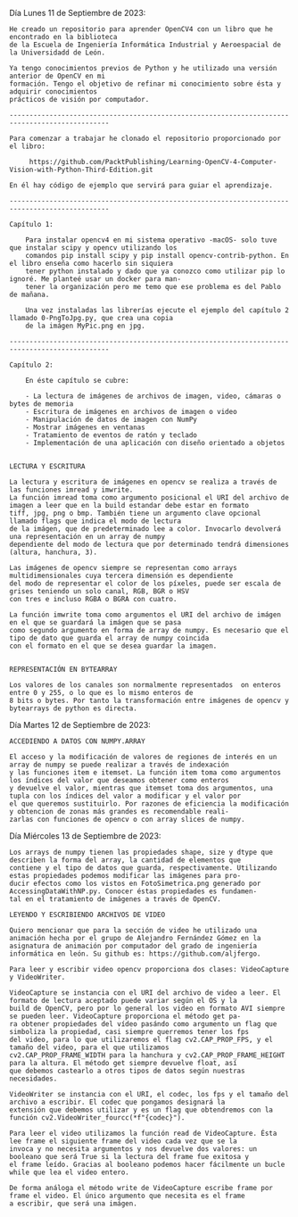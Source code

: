 Día Lunes 11 de Septiembre de 2023:

	He creado un repositorio para aprender OpenCV4 con un libro que he encontrado en la biblioteca
	de la Escuela de Ingeniería Informática Industrial y Aeroespacial de la Universidadd de León.

	Ya tengo conocimientos previos de Python y he utilizado una versión anterior de OpenCV en mi
	formación. Tengo el objetivo de refinar mi conocimiento sobre ésta y adquirir conocimientos
	prácticos de visión por computador.

	-----------------------------------------------------------------------------------------------

	Para comenzar a trabajar he clonado el repositorio proporcionado por el libro:

		 https://github.com/PacktPublishing/Learning-OpenCV-4-Computer-Vision-with-Python-Third-Edition.git

	En él hay código de ejemplo que servirá para guiar el aprendizaje.

	-----------------------------------------------------------------------------------------------

	Capítulo 1:

		Para instalar opencv4 en mi sistema operativo -macOS- solo tuve que instalar scipy y opencv utilizando los
	 	comandos pip install scipy y pip install opencv-contrib-python. En el libro enseña como hacerlo sin siquiera
		tener python instalado y dado que ya conozco como utilizar pip lo ignoré. Me planteé usar un docker para man-
		tener la organización pero me temo que ese problema es del Pablo de mañana.

		Una vez instaladas las librerías ejecute el ejemplo del capítulo 2 llamado 0-PngToJpg.py, que crea una copia
		de la imágen MyPic.png en jpg.

	-----------------------------------------------------------------------------------------------

	Capítulo 2:

		En éste capítulo se cubre:

		- La lectura de imágenes de archivos de imagen, video, cámaras o bytes de memoria
		- Escritura de imágenes en archivos de imagen o video
		- Manipulación de datos de imagen con NumPy
		- Mostrar imágenes en ventanas
		- Tratamiento de eventos de ratón y teclado
		- Implementación de una aplicación con diseño orientado a objetos


	LECTURA Y ESCRITURA		

	La lectura y escritura de imágenes en opencv se realiza a través de las funciones imread y imwrite. 
	La función imread toma como argumento posicional el URI del archivo de imagen a leer que en la build estandar debe estar en formato
	tiff, jpg, png o bmp. También tiene un argumento clave opcional llamado flags que indica el modo de lectura
	de la imágen, que de predeterminado lee a color. Invocarlo devolverá una representación en un array de numpy
 	dependiente del modo de lectura que por determinado tendrá dimensiones (altura, hanchura, 3).

	Las imágenes de opencv siempre se representan como arrays multidimensionales cuya tercera dimensión es dependiente
	del modo de representar el color de los píxeles, puede ser escala de grises teniendo un solo canal, RGB, BGR o HSV 
	con tres e incluso RGBA o BGRA con cuatro.

	La función imwrite toma como argumentos el URI del archivo de imágen en el que se guardará la imágen que se pasa
	como segundo argumento en forma de array de numpy. Es necesario que el tipo de dato que guarda el array de numpy coincida
	con el formato en el que se desea guardar la imagen.


	REPRESENTACIÓN EN BYTEARRAY

	Los valores de los canales son normalmente representados  on enteros entre 0 y 255, o lo que es lo mismo enteros de
	8 bits o bytes. Por tanto la transformación entre imágenes de opencv y bytearrays de python es directa.

Día Martes 12 de Septiembre de 2023:

	ACCEDIENDO A DATOS CON NUMPY.ARRAY

	El acceso y la modificación de valores de regiones de interés en un array de numpy se puede realizar a través de indexación
	y las funciones item e itemset. La función item toma como argumentos los índices del valor que deseamos obtener como enteros
	y devuelve el valor, mientras que itemset toma dos argumentos, una tupla con los índices del valor a modificar y el valor por
	el que queremos sustituirlo. Por razones de eficiencia la modificación y obtencion de zonas más grandes es recomendable reali-
	zarlas con funciones de opencv o con array slices de numpy.

Día Miércoles 13 de Septiembre de 2023:

	Los arrays de numpy tienen las propiedades shape, size y dtype que describen la forma del array, la cantidad de elementos que
	contiene y el tipo de datos que guarda, respectivamente. Utilizando estas propiedades podemos modificar las imágenes para pro-
	ducir efectos como los vistos en FotoSimetrica.png generado por AccessingDataWithNP.py. Conocer éstas propiedades es fundamen-
	tal en el tratamiento de imágenes a través de OpenCV.

	LEYENDO Y ESCRIBIENDO ARCHIVOS DE VIDEO

	Quiero mencionar que para la sección de video he utilizado una animación hecha por el grupo de Alejandro Fernández Gómez en la
	asignatura de animación por computador del grado de ingeniería informática en león. Su github es: https://github.com/aljfergo. 

	Para leer y escribir video opencv proporciona dos clases: VideoCapture y VideoWriter.

	VideoCapture se instancia con el URI del archivo de video a leer. El formato de lectura aceptado puede variar según el OS y la
	build de OpenCV, pero por lo general los video en formato AVI siempre se pueden leer. VideoCapture proporciona el método get pa-
	ra obtener propiedades del vídeo pasándo como argumento un flag que simboliza la propiedad, casi siempre querremos tener los fps
	del video, para lo que utilizaremos el flag cv2.CAP_PROP_FPS, y el tamaño del video, para el que utilizamos 
	cv2.CAP_PROP_FRAME_WIDTH para la hanchura y cv2.CAP_PROP_FRAME_HEIGHT para la altura. El método get siempre devuelve float, así
	que debemos castearlo a otros tipos de datos según nuestras necesidades.

	VideoWriter se instancia con el URI, el codec, los fps y el tamaño del archivo a escribir. El codec que pongamos designará la 
	extensión que debemos utilizar y es un flag que obtendremos con la función cv2.VideoWriter_fourcc(*f"{codec}").

	Para leer el video utilizamos la función read de VideoCapture. Ésta lee frame el siguiente frame del video cada vez que se la
	invoca y no necesita argumentos y nos devuelve dos valores: un booleano que será True si la lectura del frame fue exitosa y 
	el frame leído. Gracias al booleano podemos hacer fácilmente un bucle while que lea el video entero.
	
	De forma análoga el método write de VideoCapture escribe frame por frame el video. El único argumento que necesita es el frame
	a escribir, que será una imágen.
